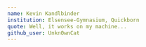 ```yaml
---
name: Kevin Kandlbinder
institution: Elsensee-Gymnasium, Quickborn
quote: Well, it works on my machine...
github_user: Unkn0wnCat
---
```

